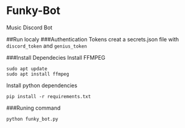 # Funky-Bot
Music Discord Bot

##Run localy
###Authentication Tokens
creat a secrets.json file with `discord_token` and `genius_token`

###Install Dependecies
Install FFMPEG
```
sudo apt update
sudo apt install ffmpeg
```
Install python dependencies
```
pip install -r requirements.txt
```

###Runing command
```
python funky_bot.py
```

